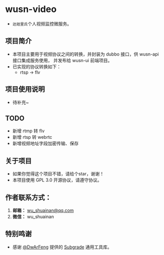 # wusn-video
- `达娃里氏`个人视频监控微服务。

## 项目简介
- 本项目主要用于视频协议之间的转换，并封装为 dubbo 接口，供 wusn-api 接口集成服务使用， 并发布给 wusn-ui 前端项目。
- 已实现的协议转换如下：
  - rtsp -> flv

## 项目使用说明
- 待补充~

## TODO
- 新增 rtmp 转 flv
- 新增 rtsp 转 webrtc
- 新增视频地址字段加密传输、保存

## 关于项目
- 如果你觉得这个项目不错，请给个star，谢谢！
- 本项目使用 GPL 3.0 开源协议，请遵守协议。

## 作者联系方式：
1. **邮箱：** wu_shuainan@qq.com
2. **微信：** wu_shuainan

## 特别鸣谢
- 感谢 [@DwArFeng](https://github.com/DwArFeng) 提供的 [Subgrade](https://github.com/DwArFeng/subgrade) 通用工具库。
